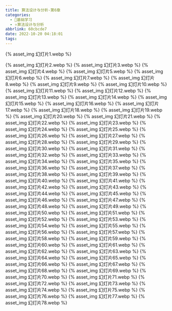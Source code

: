 ```yaml
---
title: 算法设计与分析-第6章
categories:
  - 🌙基础学习
  - ⭐算法设计与分析
abbrlink: 60cbcde7
date: 2022-10-20 04:18:01
tags:
---
```


{% asset_img 幻灯片1.webp %}

<!--more-->

{% asset_img 幻灯片2.webp %}
{% asset_img 幻灯片3.webp %}
{% asset_img 幻灯片4.webp %}
{% asset_img 幻灯片5.webp %}
{% asset_img 幻灯片6.webp %}
{% asset_img 幻灯片7.webp %}
{% asset_img 幻灯片8.webp %}
{% asset_img 幻灯片9.webp %}
{% asset_img 幻灯片10.webp %}
{% asset_img 幻灯片11.webp %}
{% asset_img 幻灯片12.webp %}
{% asset_img 幻灯片13.webp %}
{% asset_img 幻灯片14.webp %}
{% asset_img 幻灯片15.webp %}
{% asset_img 幻灯片16.webp %}
{% asset_img 幻灯片17.webp %}
{% asset_img 幻灯片18.webp %}
{% asset_img 幻灯片19.webp %}
{% asset_img 幻灯片20.webp %}
{% asset_img 幻灯片21.webp %}
{% asset_img 幻灯片22.webp %}
{% asset_img 幻灯片23.webp %}
{% asset_img 幻灯片24.webp %}
{% asset_img 幻灯片25.webp %}
{% asset_img 幻灯片26.webp %}
{% asset_img 幻灯片27.webp %}
{% asset_img 幻灯片28.webp %}
{% asset_img 幻灯片29.webp %}
{% asset_img 幻灯片30.webp %}
{% asset_img 幻灯片31.webp %}
{% asset_img 幻灯片32.webp %}
{% asset_img 幻灯片33.webp %}
{% asset_img 幻灯片34.webp %}
{% asset_img 幻灯片35.webp %}
{% asset_img 幻灯片36.webp %}
{% asset_img 幻灯片37.webp %}
{% asset_img 幻灯片38.webp %}
{% asset_img 幻灯片39.webp %}
{% asset_img 幻灯片40.webp %}
{% asset_img 幻灯片41.webp %}
{% asset_img 幻灯片42.webp %}
{% asset_img 幻灯片43.webp %}
{% asset_img 幻灯片44.webp %}
{% asset_img 幻灯片45.webp %}
{% asset_img 幻灯片46.webp %}
{% asset_img 幻灯片47.webp %}
{% asset_img 幻灯片48.webp %}
{% asset_img 幻灯片49.webp %}
{% asset_img 幻灯片50.webp %}
{% asset_img 幻灯片51.webp %}
{% asset_img 幻灯片52.webp %}
{% asset_img 幻灯片53.webp %}
{% asset_img 幻灯片54.webp %}
{% asset_img 幻灯片55.webp %}
{% asset_img 幻灯片56.webp %}
{% asset_img 幻灯片57.webp %}
{% asset_img 幻灯片58.webp %}
{% asset_img 幻灯片59.webp %}
{% asset_img 幻灯片60.webp %}
{% asset_img 幻灯片61.webp %}
{% asset_img 幻灯片62.webp %}
{% asset_img 幻灯片63.webp %}
{% asset_img 幻灯片64.webp %}
{% asset_img 幻灯片65.webp %}
{% asset_img 幻灯片66.webp %}
{% asset_img 幻灯片67.webp %}
{% asset_img 幻灯片68.webp %}
{% asset_img 幻灯片69.webp %}
{% asset_img 幻灯片70.webp %}
{% asset_img 幻灯片71.webp %}
{% asset_img 幻灯片72.webp %}
{% asset_img 幻灯片73.webp %}
{% asset_img 幻灯片74.webp %}
{% asset_img 幻灯片75.webp %}
{% asset_img 幻灯片76.webp %}
{% asset_img 幻灯片77.webp %}
{% asset_img 幻灯片78.webp %}
